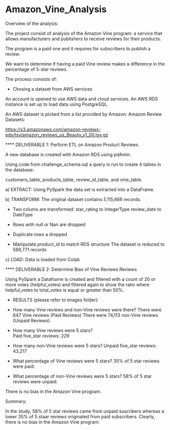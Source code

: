 # Amazon_Vine_Analysis

Overview of the analysis: 

The project consist of analysis of the Amazon Vine program: a service that allows manufacturers and publishers to receive reviews for their products. 

The program is a paid one and it requires for subscribers to publish a review. 

We want to determine if having a paid Vine review makes a difference in the percentage of 5-star reviews.

The process consists of:
* Chosing a dataset from AWS services

An account is opened to use AWS data and cloud services. An AWS RDS instance is set up to load data using PostgreSQL.

An AWS dataset is picked from a list provided by Amazon: Amazon Review Datasets: 

https://s3.amazonaws.com/amazon-reviews-pds/tsv/amazon_reviews_us_Beauty_v1_00.tsv.gz

**** DELIVERABLE 1: Perform ETL on Amazon Product Reviews

A new database is created with Amazon RDS using pdAmin.

Using code from challenge_schema.sql a query is run to create 4 tables in the database:

customers_table, products_table, 
review_id_table, and vine_table.

a) EXTRACT:
Using PySpark the data set is extracted into a DataFrame.

b) TRANSFORM:
The original dataset contains 5,115,666 records.

* Two colums are transformed:
star_rating to IntegerType
review_date to DateType

* Rows with null or Nan are dropped
* Duplicate rows a dropped

* Manipulate product_id to match RDS structure
The dataset is reduced to 588,771 records

c) LOAD:
Data is loaded from Colab

**** DELIVERABLE 2: Determine Bias of Vine Reviews Reviews

Using PySpark a Dataframe is created and filtered with a count of 20 or more votes (helpful_votes) and filtered again to show the ratio where helpful_votes to total_votes is equal or greater than 50%.

* RESULTS (please refer to images folder):

* How many Vine reviews and non-Vine reviews were there?
There were 647 Vine reviews (Paid Reviews)
There were 74,113 non-Vine reviews (Unpaid Reviews)

* How many Vine reviews were 5 stars?  
Paid five_star reviews: 229

* How many non-Vine reviews were 5 stars?
Unpaid five_star reviews: 43,217

* What percentage of Vine reviews were 5 stars? 
35% of 5 star reviews were paid.

* What percentage of non-Vine reviews were 5 stars?
58% of 5 star reviews were unpaid.

There is no bias in the Amazon Vine program. 

Summary: 

In the study, 58% of 5 star reviews came from unpaid suscribers whereas a lower 35% of 5 staar reviews originated from paid subscribers. Clearly, there is no bias in the Amazon Vine program. 


